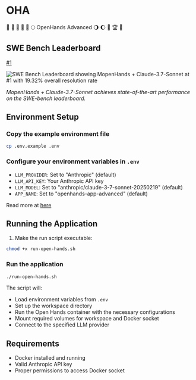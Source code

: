 # OHA

🌾 🥳 🌋 🏰 🌅 🌕 OpenHands Advanced 🌖 🌔 🌈 🏆 👑

## SWE Bench Leaderboard

[#1](https://multi-swe-bench.github.io/#/)

![SWE Bench Leaderboard showing MopenHands + Claude-3.7-Sonnet at #1 with 19.32% overall resolution rate](./assets/swe-bench-leaderboard.png)

*MopenHands + Claude-3.7-Sonnet achieves state-of-the-art performance on the SWE-bench leaderboard.*

## Environment Setup

### Copy the example environment file

```bash
cp .env.example .env
```

### Configure your environment variables in `.env`

- `LLM_PROVIDER`: Set to "Anthropic" (default)
- `LLM_API_KEY`: Your Anthropic API key
- `LLM_MODEL`: Set to "anthropic/claude-3-7-sonnet-20250219" (default)
- `APP_NAME`: Set to "openhands-app-advanced" (default)

Read more at [here](https://docs.all-hands.dev/modules/usage/llms)

## Running the Application

1. Make the run script executable:

```bash
chmod +x run-open-hands.sh
```

### Run the application

```bash
./run-open-hands.sh
```

The script will:

- Load environment variables from `.env`
- Set up the workspace directory
- Run the Open Hands container with the necessary configurations
- Mount required volumes for workspace and Docker socket
- Connect to the specified LLM provider

## Requirements

- Docker installed and running
- Valid Anthropic API key
- Proper permissions to access Docker socket

